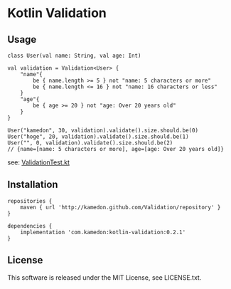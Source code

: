 # Kotlin Validation

## Usage

```
class User(val name: String, val age: Int)

val validation = Validation<User> {
    "name"{
        be { name.length >= 5 } not "name: 5 characters or more"
        be { name.length <= 16 } not "name: 16 characters or less"
    }
    "age"{
        be { age >= 20 } not "age: Over 20 years old"
    }
}

User("kamedon", 30, validation).validate().size.should.be(0)
User("hoge", 20, validation).validate().size.should.be(1)
User("", 0, validation).validate().size.should.be(2)
// {name=[name: 5 characters or more], age=[age: Over 20 years old]}
```

see: [ValidationTest.kt](https://github.com/kamedon/Validation/blob/master/validation/src/test/java/com/kamedon/validation/ValidationTest.kt)

## Installation

```
repositories {
    maven { url 'http://kamedon.github.com/Validation/repository' }
}

dependencies {
    implementation 'com.kamedon:kotlin-validation:0.2.1'
}
```

## License
This software is released under the MIT License, see LICENSE.txt.